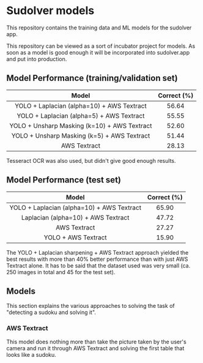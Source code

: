# Sudolver models
This repository contains the training data and ML models for the sudolver app.

This repository can be viewed as a sort of incubator project for models. As soon as a model is good enough it will be incorporated into sudolver.app and put into production.

## Model Performance (training/validation set)

| Model | Correct (%)  |
| :---:   | :-: |
| YOLO + Laplacian (alpha=10) + AWS Textract | 56.64 |
| YOLO + Laplacian (alpha=5) + AWS Textract | 55.55 |
| YOLO + Unsharp Masking (k=10) + AWS Textract | 52.60 |
| YOLO + Unsharp Masking (k=5) + AWS Textract | 51.44 |
| AWS Textract | 28.13 |

Tesseract OCR was also used, but didn't give good enough results.

## Model Performance (test set)

| Model | Correct (%)  |
| :---:   | :-: |
| YOLO + Laplacian (alpha=10) + AWS Textract | 65.90 |
| Laplacian (alpha=10) + AWS Textract | 47.72 |
| AWS Textract | 27.27 |
| YOLO + AWS Textract | 15.90 |

The YOLO + Laplacian sharpening + AWS Textract approach yielded the best results with more than 40% better performance than with just AWS Textract alone.
It has to be said that the dataset used was very small (ca. 250 images in total and 45 for the test set).

## Models

This section explains the various approaches to solving the task of "detecting a sudoku and solving it".

### AWS Textract

This model does nothing more than take the picture taken by the user's camera and run it through AWS Textract and solving the first table that looks like a sudoku.
